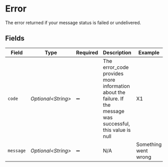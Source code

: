 # Error

The error returned if your message status is failed or undelivered.


## Fields

| Field                                                                                                         | Type                                                                                                          | Required                                                                                                      | Description                                                                                                   | Example                                                                                                       |
| ------------------------------------------------------------------------------------------------------------- | ------------------------------------------------------------------------------------------------------------- | ------------------------------------------------------------------------------------------------------------- | ------------------------------------------------------------------------------------------------------------- | ------------------------------------------------------------------------------------------------------------- |
| `code`                                                                                                        | *Optional\<String>*                                                                                           | :heavy_minus_sign:                                                                                            | The error_code provides more information about the failure. If the message was successful, this value is null | X1                                                                                                            |
| `message`                                                                                                     | *Optional\<String>*                                                                                           | :heavy_minus_sign:                                                                                            | N/A                                                                                                           | Something went wrong                                                                                          |